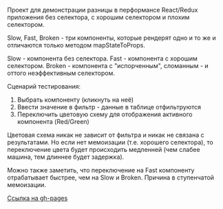 Проект для демонстрации разницы в перформансе React/Redux приложения без селектора, с хорошим селектором и плохим селектором.

Slow, Fast, Broken - три компоненты, которые рендерят одно и то же и отличаются только методом mapStateToProps.

Slow - компонента без селектора.
Fast - компонента с хорошим селектором.
Broken - компонента с "испорченным", сломанным - и оттого неэффективным селектором.

Сценарий тестирования:
1) Выбрать компоненту (кликнуть на неё)
2) Ввести значение в фильтр - данные в таблице отфильтруются
3) Переключить цветовую схему для отображения активного компонента (Red/Green)

Цветовая схема никак не зависит от фильтра и никак не связана с результатами. Но если нет мемоизации (т.е. хорошего селектора), то переключение цвета будет происходить медленней (чем слабее машина, тем длиннее будет задержка).

Можно также заметить, что переключение на Fast компоненту отрабатывает быстрее, чем на Slow и Broken. Причина в ступенчатой мемоизации.

[Ссылка на gh-pages](https://olgakuksa.github.io/client-perf-demo/)
